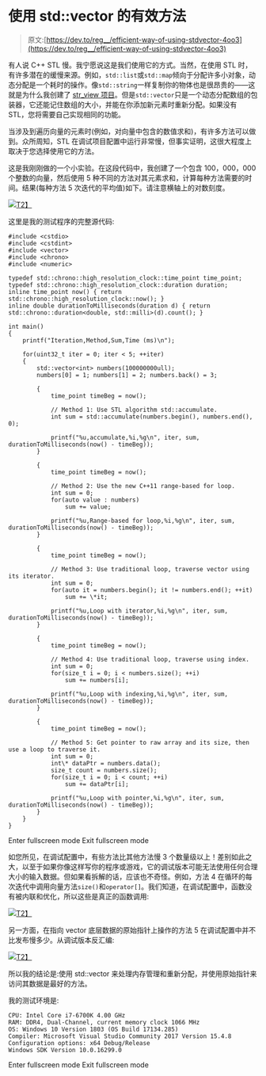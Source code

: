 # 使用 std::vector 的有效方法

> 原文:[https://dev.to/reg__/efficient-way-of-using-stdvector-4oo3](https://dev.to/reg__/efficient-way-of-using-stdvector-4oo3)

有人说 C++ STL 慢。我宁愿说这是我们使用它的方式。当然，在使用 STL 时，有许多潜在的缓慢来源。例如，`std::list`或`std::map`倾向于分配许多小对象，动态分配是一个耗时的操作。像`std::string`一样复制你的物体也是很昂贵的——这就是为什么我创建了 [str_view 项目](http://asawicki.info/news_1685_str_view_-_null-termination-aware_string-view_class_for_c.html)。但是`std::vector`只是一个动态分配数组的包装器，它还能记住数组的大小，并能在你添加新元素时重新分配。如果没有 STL，您将需要自己实现相同的功能。

当涉及到遍历向量的元素时(例如，对向量中包含的数值求和)，有许多方法可以做到。众所周知，STL 在调试项目配置中运行非常慢，但事实证明，这很大程度上取决于您选择使用它的方法。

这是我刚刚做的一个小实验。在这段代码中，我创建了一个包含 100，000，000 个整数的向量，然后使用 5 种不同的方法对其元素求和，计算每种方法需要的时间。结果(每种方法 5 次迭代的平均值)如下。请注意横轴上的对数刻度。

[![](../Images/12fbd75954814bb8d308b758906815ca.png)T2】](https://res.cloudinary.com/practicaldev/image/fetch/s--aAtvr7O2--/c_limit%2Cf_auto%2Cfl_progressive%2Cq_auto%2Cw_880/http://asawicki.info/files/Efficient_way_of_using_std_vector_Plot.png)

这里是我的测试程序的完整源代码:

```
#include <cstdio>
#include <cstdint>
#include <vector>
#include <chrono>
#include <numeric>

typedef std::chrono::high_resolution_clock::time_point time_point;
typedef std::chrono::high_resolution_clock::duration duration;
inline time_point now() { return std::chrono::high_resolution_clock::now(); }
inline double durationToMilliseconds(duration d) { return std::chrono::duration<double, std::milli>(d).count(); }

int main()
{
    printf("Iteration,Method,Sum,Time (ms)\n");

    for(uint32_t iter = 0; iter < 5; ++iter)
    {
        std::vector<int> numbers(100000000ull);
        numbers[0] = 1; numbers[1] = 2; numbers.back() = 3;

        {
            time_point timeBeg = now();

            // Method 1: Use STL algorithm std::accumulate.
            int sum = std::accumulate(numbers.begin(), numbers.end(), 0);

            printf("%u,accumulate,%i,%g\n", iter, sum, durationToMilliseconds(now() - timeBeg));
        }

        {
            time_point timeBeg = now();

            // Method 2: Use the new C++11 range-based for loop.
            int sum = 0;
            for(auto value : numbers)
                sum += value;

            printf("%u,Range-based for loop,%i,%g\n", iter, sum, durationToMilliseconds(now() - timeBeg));
        }

        {
            time_point timeBeg = now();

            // Method 3: Use traditional loop, traverse vector using its iterator.
            int sum = 0;
            for(auto it = numbers.begin(); it != numbers.end(); ++it)
                sum += \*it;

            printf("%u,Loop with iterator,%i,%g\n", iter, sum, durationToMilliseconds(now() - timeBeg));
        }

        {
            time_point timeBeg = now();

            // Method 4: Use traditional loop, traverse using index.
            int sum = 0;
            for(size_t i = 0; i < numbers.size(); ++i)
                sum += numbers[i];

            printf("%u,Loop with indexing,%i,%g\n", iter, sum, durationToMilliseconds(now() - timeBeg));
        }

        {
            time_point timeBeg = now();

            // Method 5: Get pointer to raw array and its size, then use a loop to traverse it.
            int sum = 0;
            int\* dataPtr = numbers.data();
            size_t count = numbers.size();
            for(size_t i = 0; i < count; ++i)
                sum += dataPtr[i];

            printf("%u,Loop with pointer,%i,%g\n", iter, sum, durationToMilliseconds(now() - timeBeg));
        }
    }
} 
```

Enter fullscreen mode Exit fullscreen mode

如您所见，在调试配置中，有些方法比其他方法慢 3 个数量级以上！差别如此之大，以至于如果你像这样写你的程序或游戏，它的调试版本可能无法使用任何合理大小的输入数据。但如果看拆解的话，应该也不奇怪。例如，方法 4 在循环的每次迭代中调用向量方法`size()`和`operator[]`。我们知道，在调试配置中，函数没有被内联和优化，所以这些是真正的函数调用:

[![](../Images/030e129818f1f5611c986f9b1c8ce092.png)T2】](https://res.cloudinary.com/practicaldev/image/fetch/s--14I1b_AL--/c_limit%2Cf_auto%2Cfl_progressive%2Cq_auto%2Cw_880/http://asawicki.info/files/Efficient_way_of_using_std_vector_Debug.png)

另一方面，在指向 vector 底层数据的原始指针上操作的方法 5 在调试配置中并不比发布慢多少。从调试版本反汇编:

[![](../Images/a59e8985d3830900bd019c365fae7420.png)T2】](https://res.cloudinary.com/practicaldev/image/fetch/s--LqJybaUG--/c_limit%2Cf_auto%2Cfl_progressive%2Cq_auto%2Cw_880/http://asawicki.info/files/Efficient_way_of_using_std_vector_Debug_Pointer.png)

所以我的结论是:使用 std::vector 来处理内存管理和重新分配，并使用原始指针来访问其数据是最好的方法。

我的测试环境是:

```
CPU: Intel Core i7-6700K 4.00 GHz
RAM: DDR4, Dual-Channel, current memory clock 1066 MHz  
OS: Windows 10 Version 1803 (OS Build 17134.285)  
Compiler: Microsoft Visual Studio Community 2017 Version 15.4.8  
Configuration options: x64 Debug/Release  
Windows SDK Version 10.0.16299.0 
```

Enter fullscreen mode Exit fullscreen mode